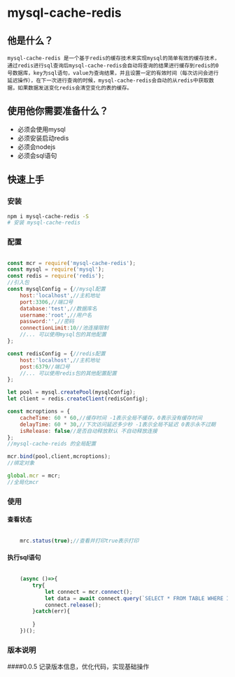 # mysql-cache-redis
## 他是什么？
    mysql-cache-redis 是一个基于redis的缓存技术来实现mysql的简单有效的缓存技术，
    通过redis进行sql查询后mysql-cache-redis会自动将查询的结果进行缓存到redis的0
    号数据库，key为sql语句，value为查询结果，并且设置一定的有效时间（每次访问会进行
    延迟操作），在下一次进行查询的时候，mysql-cache-redis会自动的从redis中获取数
    据，如果数据发送变化redis会清空变化的表的缓存。

## 使用他你需要准备什么？
- 必须会使用mysql
- 必须安装启动redis
- 必须会nodejs
- 必须会sql语句

## 快速上手
### 安装

```bash
npm i mysql-cache-redis -S
# 安装 mysql-cache-redis
```

### 配置

```js

const mcr = require('mysql-cache-redis');
const mysql = require('mysql');
const redis = require('redis');
//引入包
const mysqlConfig = {//mysql配置
    host:'localhost',//主机地址
    port:3306,//端口号
    database:'test',//数据库名
    username:'root',//用户名
    password:'',//密码
    connectionLimit:10//池连接限制
    //... 可以使用mysql包的其他配置
};

const redisConfig = {//redis配置
    host:'localhost',//主机地址
    post:6379//端口号
    //... 可以使用redis包的其他配置配置
};

let pool = mysql.createPool(mysqlConfig);
let client = redis.createClient(redisConfig);

const mcroptions = {
    cacheTime: 60 * 60,//缓存时间 -1表示全局不缓存，0表示没有缓存时间
    delayTime: 60 * 30,//下次访问延迟多少秒 -1表示全局不延迟 0表示永不过期
    isRelease: false//是否自动释放默认 不自动释放连接
};
//mysql-cache-reids 的全局配置

mcr.bind(pool,client,mcroptions);
//绑定对象

global.mcr = mcr;
//全局化mcr

```
### 使用

#### 查看状态
```js

    mrc.status(true);//查看并打印true表示打印

```

#### 执行sql语句
```js

    (async ()=>{
        try{
            let connect = mcr.connect();
            let data = await connect.query(`SELECT * FROM TABLE WHERE ID=?;`,[12]);
            connect.release();
        }catch(err){
            
        }
    })();

```

### 版本说明
####0.0.5
    记录版本信息，优化代码，实现基础操作
